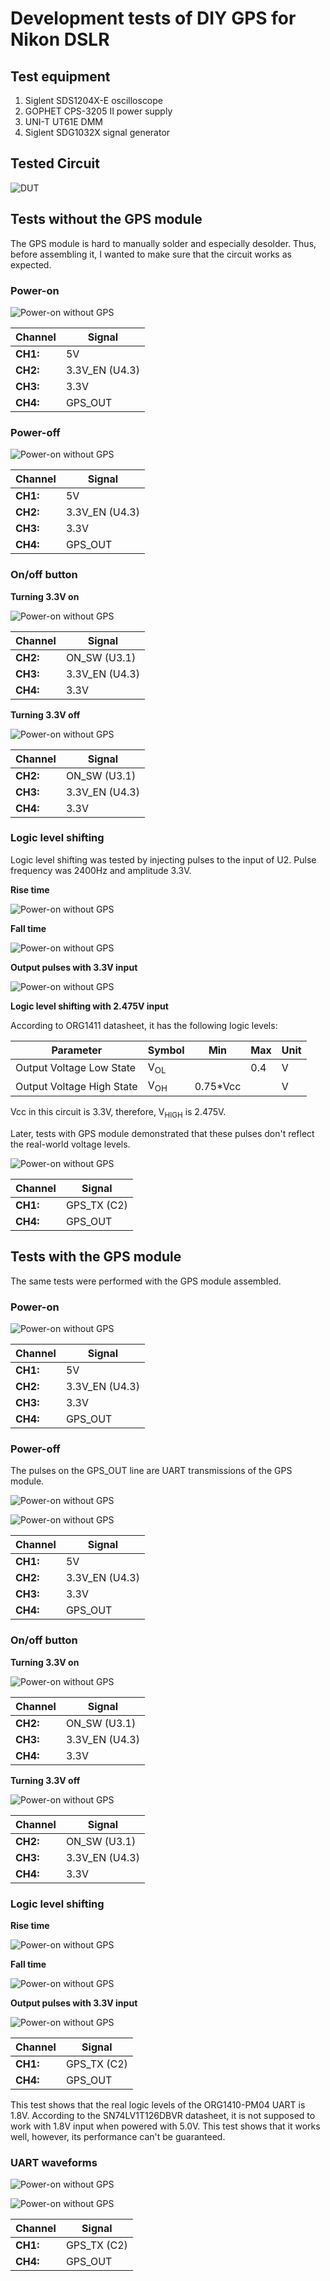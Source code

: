 # Development tests of DIY GPS for Nikon DSLR

## Test equipment

1. Siglent SDS1204X-E oscilloscope
2. GOPHET CPS-3205 II power supply
3. UNI-T UT61E DMM
4. Siglent SDG1032X signal generator

## Tested Circuit
![DUT](../images/tested_circuit.png)


## Tests without the GPS module
The GPS module is hard to manually solder and especially desolder. Thus, before assembling it, I wanted to make sure that the circuit works as expected.

### Power-on

![Power-on without GPS](../images/pcb-rev-a-development-tests/SDS00006.png)

Channel  | Signal
--- | ---
**CH1:** | 5V
**CH2:** | 3.3V_EN (U4.3)
**CH3:** | 3.3V
**CH4:** | GPS_OUT

### Power-off

![Power-on without GPS](../images/pcb-rev-a-development-tests/SDS00008.png)

Channel  | Signal
--- | ---
**CH1:** | 5V
**CH2:** | 3.3V_EN (U4.3)
**CH3:** | 3.3V
**CH4:** | GPS_OUT

### On/off button

**Turning 3.3V on**

![Power-on without GPS](../images/pcb-rev-a-development-tests/SDS00012.png)

Channel  | Signal
--- | ---
**CH2:** | ON_SW (U3.1)
**CH3:** | 3.3V_EN (U4.3)
**CH4:** | 3.3V

**Turning 3.3V off**

![Power-on without GPS](../images/pcb-rev-a-development-tests/SDS00016.png)

Channel  | Signal
--- | ---
**CH2:** | ON_SW (U3.1)
**CH3:** | 3.3V_EN (U4.3)
**CH4:** | 3.3V

### Logic level shifting

Logic level shifting was tested by injecting pulses to the input of U2. Pulse frequency was 2400Hz and amplitude 3.3V.

**Rise time**

![Power-on without GPS](../images/pcb-rev-a-development-tests/SDS00020.png)

**Fall time**

![Power-on without GPS](../images/pcb-rev-a-development-tests/SDS00022.png)

**Output pulses with 3.3V input**

![Power-on without GPS](../images/pcb-rev-a-development-tests/SDS00025.png)

**Logic level shifting with 2.475V input**

According to ORG1411 datasheet, it has the following logic levels:

Parameter | Symbol | Min | Max | Unit
---|---|---|---|---
Output Voltage Low State | V<sub>OL</sub> | | 0.4 | V
Output Voltage High State | V<sub>OH</sub> | 0.75*Vcc | | V

Vcc in this circuit is 3.3V, therefore, V<sub>HIGH</sub> is 2.475V.

Later, tests with GPS module demonstrated that these pulses don't reflect the real-world voltage levels.

![Power-on without GPS](../images/pcb-rev-a-development-tests/SDS00028.png)

Channel  | Signal
--- | ---
**CH1:** | GPS_TX (C2)
**CH4:** | GPS_OUT


## Tests with the GPS module

The same tests were performed with the GPS module assembled.

### Power-on

![Power-on without GPS](../images/pcb-rev-a-development-tests/SDS00032.png)

Channel  | Signal
--- | ---
**CH1:** | 5V
**CH2:** | 3.3V_EN (U4.3)
**CH3:** | 3.3V
**CH4:** | GPS_OUT

### Power-off

The pulses on the GPS_OUT line are UART transmissions of the GPS module.

![Power-on without GPS](../images/pcb-rev-a-development-tests/SDS00057.png)

![Power-on without GPS](../images/pcb-rev-a-development-tests/SDS00058.png)

Channel  | Signal
--- | ---
**CH1:** | 5V
**CH2:** | 3.3V_EN (U4.3)
**CH3:** | 3.3V
**CH4:** | GPS_OUT

### On/off button

**Turning 3.3V on**

![Power-on without GPS](../images/pcb-rev-a-development-tests/SDS00038.png)

Channel  | Signal
--- | ---
**CH2:** | ON_SW (U3.1)
**CH3:** | 3.3V_EN (U4.3)
**CH4:** | 3.3V

**Turning 3.3V off**

![Power-on without GPS](../images/pcb-rev-a-development-tests/SDS00040.png)

Channel  | Signal
--- | ---
**CH2:** | ON_SW (U3.1)
**CH3:** | 3.3V_EN (U4.3)
**CH4:** | 3.3V

### Logic level shifting

**Rise time**

![Power-on without GPS](../images/pcb-rev-a-development-tests/SDS00041.png)

**Fall time**

![Power-on without GPS](../images/pcb-rev-a-development-tests/SDS00042.png)

**Output pulses with 3.3V input**

![Power-on without GPS](../images/pcb-rev-a-development-tests/SDS00043.png)

Channel  | Signal
--- | ---
**CH1:** | GPS_TX (C2)
**CH4:** | GPS_OUT

This test shows that the real logic levels of the ORG1410-PM04 UART is 1.8V. According to the SN74LV1T126DBVR datasheet, it is not supposed to work with 1.8V input when powered with 5.0V. This test shows that it works well, however, its performance can't be guaranteed.

### UART waveforms

![Power-on without GPS](../images/pcb-rev-a-development-tests/SDS00045.png)

![Power-on without GPS](../images/pcb-rev-a-development-tests/SDS00051.png)

Channel  | Signal
--- | ---
**CH1:** | GPS_TX (C2)
**CH4:** | GPS_OUT
